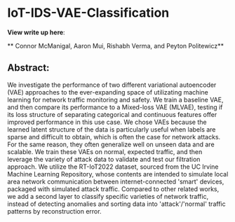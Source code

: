 # IoT-IDS-VAE-Classification

**View write up here**: 

** Connor McManigal, Aaron Mui, Rishabh Verma, and Peyton Politewicz**

## Abstract:

We investigate the performance of two different variational autoencoder (VAE) approaches to the ever-expanding space of utilizating machine learning for network traffic monitoring and safety. We train a baseline VAE, and then compare its performance to a Mixed-loss VAE (MLVAE), testing if its loss structure of separating categorical and continuous features offer improved performance in this use case. We chose VAEs because the learned latent structure of the data is particularly useful when labels are sparse and difficult to obtain, which is often the case for network attacks. For the same reason, they often generalize well on unseen data and are scalable. We train these VAEs on normal, expected traffic, and then leverage the variety of attack data to validate and test our filtration approach. We utilize the RT-IoT2022 dataset, sourced from the UC Irvine Machine Learning Repository, whose contents are intended to simulate local area network communication between internet-connected 'smart' devices, packaged with simulated attack traffic. Compared to other related works, we add a second layer to classify specific varieties of network traffic, instead of detecting anomalies and sorting data into 'attack'/'normal' traffic patterns by reconstruction error.
